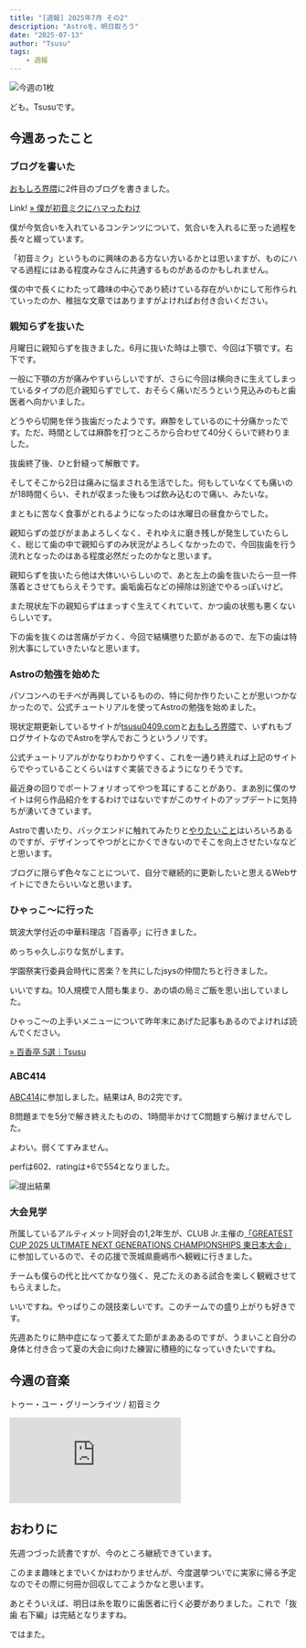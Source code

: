 ```yaml
---
title: "[週報] 2025年7月 その2"
description: "Astroを、明日取ろう"
date: "2025-07-13"
author: "Tsusu"
tags:
    - 週報
---
```


![今週の1枚](/blogImages/2025/0713/IMG_6900.jpg)

ども。Tsusuです。

## 今週あったこと
### ブログを書いた
[おもしろ界隈](https://omoshirokaiwai.com)に2件目のブログを書きました。

Link!  [&raquo; 僕が初音ミクにハマったわけ](https://omoshirokaiwai.com/blog/2025-07-07)

僕が今気合いを入れているコンテンツについて、気合いを入れるに至った過程を長々と綴っています。

「初音ミク」というものに興味のある方ない方いるかとは思いますが、ものにハマる過程にはある程度みなさんに共通するものがあるのかもしれません。

僕の中で長くにわたって趣味の中心であり続けている存在がいかにして形作られていったのか、稚拙な文章ではありますがよければお付き合いください。

### 親知らずを抜いた
月曜日に親知らずを抜きました。6月に抜いた時は上顎で、今回は下顎です。右下です。

一般に下顎の方が痛みやすいらしいですが、さらに今回は横向きに生えてしまっているタイプの厄介親知らずでして、おそらく痛いだろうという見込みのもと歯医者へ向かいました。

どうやら切開を伴う抜歯だったようです。麻酔をしているのに十分痛かったです。ただ、時間としては麻酔を打つところから合わせて40分くらいで終わりました。

抜歯終了後、ひと針縫って解散です。

そしてそこから2日は痛みに悩まされる生活でした。何もしていなくても痛いのが18時間くらい、それが収まった後もつば飲み込むので痛い、みたいな。

まともに苦なく食事がとれるようになったのは水曜日の昼食からでした。

親知らずの並びがまあよろしくなく、それゆえに磨き残しが発生していたらしく、総じて歯の中で親知らずのみ状況がよろしくなかったので、今回抜歯を行う流れとなったのはある程度必然だったのかなと思います。

親知らずを抜いたら他は大体いいらしいので、あと左上の歯を抜いたら一旦一件落着とさせてもらえそうです。歯垢歯石などの掃除は別途でやるっぽいけど。

また現状左下の親知らずはまっすぐ生えてくれていて、かつ歯の状態も悪くないらしいです。

下の歯を抜くのは苦痛がデカく、今回で結構懲りた節があるので、左下の歯は特別大事にしていきたいなと思います。

### Astroの勉強を始めた
パソコンへのモチベが再興しているものの、特に何か作りたいことが思いつかなかったので、公式チュートリアルを使ってAstroの勉強を始めました。

現状定期更新しているサイトが[tsusu0409.com](https://tsusu0409.com)と[おもしろ界隈](https://omoshirokaiwai.com)で、いずれもブログサイトなのでAstroを学んでおこうというノリです。

公式チュートリアルがかなりわかりやすく、これを一通り終えれば上記のサイトらでやっていることくらいはすぐ実装できるようになりそうです。

最近身の回りでポートフォリオってやつを耳にすることがあり、まあ別に僕のサイトは何ら作品紹介をするわけではないですがこのサイトのアップデートに気持ちが湧いてきています。

Astroで書いたり、バックエンドに触れてみたりと[やりたいこと](https://github.com/tsusu0409/tsusu0409.com/issues/14)はいろいろあるのですが、デザインってやつがとにかくできないのでそこを向上させたいななどと思います。

ブログに限らず色々なことについて、自分で継続的に更新したいと思えるWebサイトにできたらいいなと思います。

### ひゃっこ～に行った
筑波大学付近の中華料理店「百香亭」に行きました。

めっちゃ久しぶりな気がします。

学園祭実行委員会時代に苦楽？を共にしたjsysの仲間たちと行きました。

いいですね。10人規模で人間も集まり、あの頃の局ミご飯を思い出していました。

ひゃっこ～の上手いメニューについて昨年末にあげた記事もあるのでよければ読んでください。

[&raquo; 百香亭 5選｜Tsusu](https://note.com/tsusu0409/n/n18ce32b7cbc2)

### ABC414

[ABC414](https://atcoder.jp/contests/abc414)に参加しました。結果はA, Bの2完です。

B問題までを5分で解き終えたものの、1時間半かけてC問題すら解けませんでした。

よわい。弱くてすみません。

perfは602、ratingは+6で554となりました。

![提出結果](/blogImages/2025/0713/abc414.png)

### 大会見学
所属しているアルティメット同好会の1,2年生が、CLUB Jr.主催の[「GREATEST CUP 2025 ULTIMATE NEXT GENERATIONS CHAMPIONSHIPS 東日本大会」](http://www.clubjr.com/event_2025greatest_east.html)に参加しているので、その応援で茨城県鹿嶋市へ観戦に行きました。

チームも僕らの代と比べてかなり強く、見ごたえのある試合を楽しく観戦させてもらえました。

いいですね。やっぱりこの競技楽しいです。このチームでの盛り上がりも好きです。

先週あたりに熱中症になって萎えてた節がまああるのですが、うまいこと自分の身体と付き合って夏の大会に向けた練習に積極的になっていきたいですね。

## 今週の音楽
トゥー・ユー・グリーンライツ / 初音ミク
<iframe src="https://www.youtube.com/embed/FWPkzDMUitg" title="トゥー・ユー・グリーンライツ / 初音ミク" frameborder="0" allow="accelerometer; autoplay; clipboard-write; encrypted-media; gyroscope; picture-in-picture; web-share" referrerpolicy="strict-origin-when-cross-origin" allowfullscreen></iframe>


## おわりに
先週つづった読書ですが、今のところ継続できています。

このまま趣味とまでいくかはわかりませんが、今度選挙ついでに実家に帰る予定なのでその際に何冊か回収してこようかなと思います。

あとそういえば、明日は糸を取りに歯医者に行く必要がありました。これで「抜歯 右下編」は完結となりますね。

ではまた。